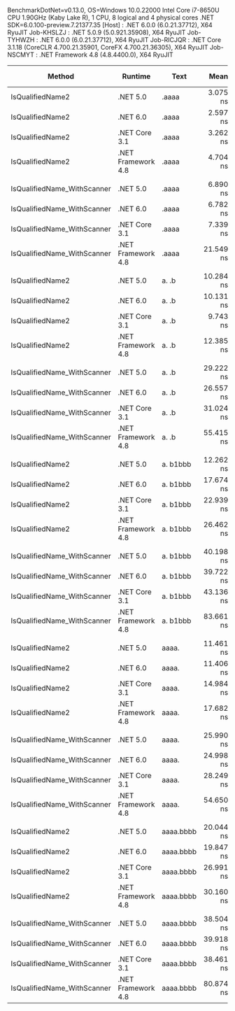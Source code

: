 BenchmarkDotNet=v0.13.0, OS=Windows 10.0.22000
Intel Core i7-8650U CPU 1.90GHz (Kaby Lake R), 1 CPU, 8 logical and 4 physical cores
.NET SDK=6.0.100-preview.7.21377.35
  [Host]     : .NET 6.0.0 (6.0.21.37712), X64 RyuJIT
  Job-KHSLZJ : .NET 5.0.9 (5.0.921.35908), X64 RyuJIT
  Job-TYHWZH : .NET 6.0.0 (6.0.21.37712), X64 RyuJIT
  Job-RICJQR : .NET Core 3.1.18 (CoreCLR 4.700.21.35901, CoreFX 4.700.21.36305), X64 RyuJIT
  Job-NSCMYT : .NET Framework 4.8 (4.8.4400.0), X64 RyuJIT


|                      Method |            Runtime |      Text |      Mean | Ratio | Gen 0 | Gen 1 | Gen 2 | Allocated |
|---------------------------- |------------------- |---------- |----------:|------:|------:|------:|------:|----------:|
|            IsQualifiedName2 |           .NET 5.0 |     .aaaa |  3.075 ns |  0.70 |     - |     - |     - |         - |
|            IsQualifiedName2 |           .NET 6.0 |     .aaaa |  2.597 ns |  0.62 |     - |     - |     - |         - |
|            IsQualifiedName2 |      .NET Core 3.1 |     .aaaa |  3.262 ns |  0.75 |     - |     - |     - |         - |
|            IsQualifiedName2 | .NET Framework 4.8 |     .aaaa |  4.704 ns |  1.00 |     - |     - |     - |         - |
|                             |                    |           |           |       |       |       |       |           |
| IsQualifiedName_WithScanner |           .NET 5.0 |     .aaaa |  6.890 ns |  0.33 |     - |     - |     - |         - |
| IsQualifiedName_WithScanner |           .NET 6.0 |     .aaaa |  6.782 ns |  0.32 |     - |     - |     - |         - |
| IsQualifiedName_WithScanner |      .NET Core 3.1 |     .aaaa |  7.339 ns |  0.35 |     - |     - |     - |         - |
| IsQualifiedName_WithScanner | .NET Framework 4.8 |     .aaaa | 21.549 ns |  1.00 |     - |     - |     - |         - |
|                             |                    |           |           |       |       |       |       |           |
|            IsQualifiedName2 |           .NET 5.0 |     a. .b | 10.284 ns |  0.87 |     - |     - |     - |         - |
|            IsQualifiedName2 |           .NET 6.0 |     a. .b | 10.131 ns |  0.77 |     - |     - |     - |         - |
|            IsQualifiedName2 |      .NET Core 3.1 |     a. .b |  9.743 ns |  0.79 |     - |     - |     - |         - |
|            IsQualifiedName2 | .NET Framework 4.8 |     a. .b | 12.385 ns |  1.00 |     - |     - |     - |         - |
|                             |                    |           |           |       |       |       |       |           |
| IsQualifiedName_WithScanner |           .NET 5.0 |     a. .b | 29.222 ns |  0.53 |     - |     - |     - |         - |
| IsQualifiedName_WithScanner |           .NET 6.0 |     a. .b | 26.557 ns |  0.49 |     - |     - |     - |         - |
| IsQualifiedName_WithScanner |      .NET Core 3.1 |     a. .b | 31.024 ns |  0.56 |     - |     - |     - |         - |
| IsQualifiedName_WithScanner | .NET Framework 4.8 |     a. .b | 55.415 ns |  1.00 |     - |     - |     - |         - |
|                             |                    |           |           |       |       |       |       |           |
|            IsQualifiedName2 |           .NET 5.0 |  a. b1bbb | 12.262 ns |  0.46 |     - |     - |     - |         - |
|            IsQualifiedName2 |           .NET 6.0 |  a. b1bbb | 17.674 ns |  0.67 |     - |     - |     - |         - |
|            IsQualifiedName2 |      .NET Core 3.1 |  a. b1bbb | 22.939 ns |  0.86 |     - |     - |     - |         - |
|            IsQualifiedName2 | .NET Framework 4.8 |  a. b1bbb | 26.462 ns |  1.00 |     - |     - |     - |         - |
|                             |                    |           |           |       |       |       |       |           |
| IsQualifiedName_WithScanner |           .NET 5.0 |  a. b1bbb | 40.198 ns |  0.48 |     - |     - |     - |         - |
| IsQualifiedName_WithScanner |           .NET 6.0 |  a. b1bbb | 39.722 ns |  0.49 |     - |     - |     - |         - |
| IsQualifiedName_WithScanner |      .NET Core 3.1 |  a. b1bbb | 43.136 ns |  0.52 |     - |     - |     - |         - |
| IsQualifiedName_WithScanner | .NET Framework 4.8 |  a. b1bbb | 83.661 ns |  1.00 |     - |     - |     - |         - |
|                             |                    |           |           |       |       |       |       |           |
|            IsQualifiedName2 |           .NET 5.0 |     aaaa. | 11.461 ns |  0.64 |     - |     - |     - |         - |
|            IsQualifiedName2 |           .NET 6.0 |     aaaa. | 11.406 ns |  0.63 |     - |     - |     - |         - |
|            IsQualifiedName2 |      .NET Core 3.1 |     aaaa. | 14.984 ns |  0.84 |     - |     - |     - |         - |
|            IsQualifiedName2 | .NET Framework 4.8 |     aaaa. | 17.682 ns |  1.00 |     - |     - |     - |         - |
|                             |                    |           |           |       |       |       |       |           |
| IsQualifiedName_WithScanner |           .NET 5.0 |     aaaa. | 25.990 ns |  0.48 |     - |     - |     - |         - |
| IsQualifiedName_WithScanner |           .NET 6.0 |     aaaa. | 24.998 ns |  0.46 |     - |     - |     - |         - |
| IsQualifiedName_WithScanner |      .NET Core 3.1 |     aaaa. | 28.249 ns |  0.52 |     - |     - |     - |         - |
| IsQualifiedName_WithScanner | .NET Framework 4.8 |     aaaa. | 54.650 ns |  1.00 |     - |     - |     - |         - |
|                             |                    |           |           |       |       |       |       |           |
|            IsQualifiedName2 |           .NET 5.0 | aaaa.bbbb | 20.044 ns |  0.67 |     - |     - |     - |         - |
|            IsQualifiedName2 |           .NET 6.0 | aaaa.bbbb | 19.847 ns |  0.67 |     - |     - |     - |         - |
|            IsQualifiedName2 |      .NET Core 3.1 | aaaa.bbbb | 26.991 ns |  0.92 |     - |     - |     - |         - |
|            IsQualifiedName2 | .NET Framework 4.8 | aaaa.bbbb | 30.160 ns |  1.00 |     - |     - |     - |         - |
|                             |                    |           |           |       |       |       |       |           |
| IsQualifiedName_WithScanner |           .NET 5.0 | aaaa.bbbb | 38.504 ns |  0.48 |     - |     - |     - |         - |
| IsQualifiedName_WithScanner |           .NET 6.0 | aaaa.bbbb | 39.918 ns |  0.49 |     - |     - |     - |         - |
| IsQualifiedName_WithScanner |      .NET Core 3.1 | aaaa.bbbb | 38.461 ns |  0.47 |     - |     - |     - |         - |
| IsQualifiedName_WithScanner | .NET Framework 4.8 | aaaa.bbbb | 80.874 ns |  1.00 |     - |     - |     - |         - |
